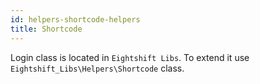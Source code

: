 ```yaml
---
id: helpers-shortcode-helpers
title: Shortcode
---
```


Login class is located in `Eightshift Libs`. To extend it use `Eightshift_Libs\Helpers\Shortcode` class.

